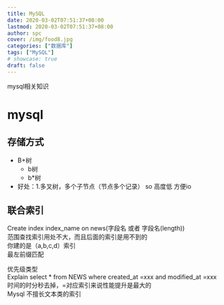```yaml
---
title: MySQL
date: 2020-03-02T07:51:37+08:00
lastmod: 2020-03-02T07:51:37+08:00
author: spc
cover: /img/food8.jpg
categories: ["数据库"]
tags: ["MySQL"]
# showcase: true
draft: false
---
```


mysql相关知识

<!--more-->

# mysql
## 存储方式
* B+树  
  * b树 
  * b*树
* 好处：1.多叉树，多个子节点（节点多个记录）  so 高度低 方便io
<!-- ![MySQLB+树](/posts/img/mysqlB+树.png) -->

## 联合索引


Create index index_name on news(字段名 或者 字段名(length))  
范围查找索引用处不大，而且后面的索引是用不到的  
你建的是（a,b,c,d）索引   
最左前缀匹配  

优先级类型  
Explain select * from NEWS where created_at =xxx and modified_at =xxx  
时间的时分秒去掉，=对应索引来说性能提升是最大的  
Mysql 不擅长文本类的索引  
 

